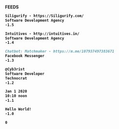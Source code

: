 <b>FEEDS<b>
  
```markdown
Siligurify - https://Siligurify.com/
Software Development Agency
-1.5
```
 ```markdown
Intuitives - http://intuitives.in/
Software Development Agency
-1.4
```
  ```markdown
Chatbot: Matchmaker - https://m.me/107937497383671
Facebook Messenger
-1.3
```
```markdown
@Cyb3rist
Software Developer
Technocrat
-1.2
```
```markdown
Jan 1 2020
10:10 noon
-1.1
```
```markdown
Hello World!
-1.0
```
```markdown
0
```
